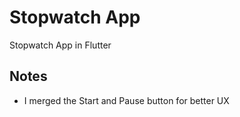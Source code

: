 # Stopwatch App

Stopwatch App in Flutter

## Notes

- I merged the Start and Pause button for better UX